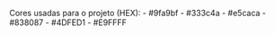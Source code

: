 Cores usadas para o projeto (HEX):
    - #9fa9bf
    - #333c4a
    - #e5caca
    - #838087
    - #4DFED1
    - #E9FFFF